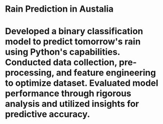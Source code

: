 # Rain Prediction in Austalia
# Developed a binary classification model to predict tomorrow's rain using Python's capabilities. Conducted data collection, pre-processing, and feature engineering to optimize dataset. Evaluated model performance through rigorous analysis and utilized insights for predictive accuracy.
